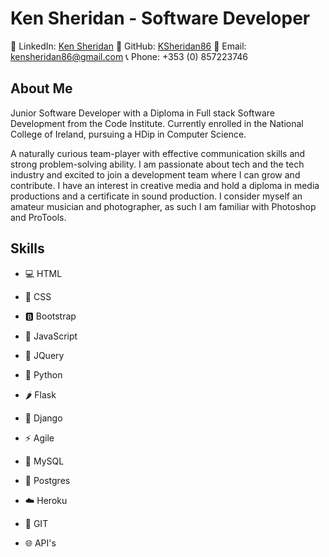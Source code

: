 # Ken Sheridan - Software Developer

🔗 LinkedIn: [Ken Sheridan](https://www.linkedin.com/in/kensheridan86/)
🐙 GitHub: [KSheridan86](https://github.com/KSheridan86)
📧 Email: kensheridan86@gmail.com
📞 Phone: +353 (0) 857223746

## About Me
Junior Software Developer with a Diploma in Full stack Software Development from the Code Institute. Currently enrolled in the National College of Ireland, pursuing a HDip in Computer Science.

A naturally curious team-player with effective communication skills and strong problem-solving ability. I am passionate about tech and the tech industry and excited to join a development team where I can grow and contribute. I have an interest in creative media and hold a diploma in media productions and a certificate in sound production. I consider myself an amateur musician and photographer, as such I am familiar with Photoshop and ProTools.

## Skills

- 💻 HTML
- 🎨 CSS
- 🅱️ Bootstrap
- 🚀 JavaScript
- 🤖 JQuery
- 🐍 Python
- 🌶️ Flask
- 🎯 Django
- ⚡ Agile
- 🐬 MySQL
- 🐘 Postgres
- ☁️ Heroku
- 🐙 GIT
- 🌐 API's

  <!-- This is a comment 

### :hammer_and_wrench: Languages and Tools :
<div>
  
  <img src="https://github.com/devicons/devicon/blob/master/icons/css3/css3-plain-wordmark.svg"  title="CSS3" alt="CSS" width="40" height="40"/>&nbsp;
  <img src="https://github.com/devicons/devicon/blob/master/icons/html5/html5-original.svg" title="HTML5" alt="HTML" width="40" height="40"/>&nbsp;
  <img src="https://github.com/devicons/devicon/blob/master/icons/java/java-original-wordmark.svg" title="Java" alt="Java" width="40" height="40"/>&nbsp;
  <img src="https://github.com/devicons/devicon/blob/master/icons/git/git-original-wordmark.svg" title="Git" alt="Git" width="40" height="40"/>
  <img src="https://cdn.jsdelivr.net/gh/devicons/devicon/icons/javascript/javascript-original.svg"
  title="JavaScript" alt="JavaScript" width="40" height="40" />
  <img src="https://cdn.jsdelivr.net/gh/devicons/devicon/icons/python/python-original-wordmark.svg" width="40"/>
          
</div>

## Skills

- ![HTML Devicon](https://raw.githubusercontent.com/devicons/devicon/master/icons/html5/html5-original.svg) HTML
- ![CSS Devicon](https://raw.githubusercontent.com/devicons/devicon/master/icons/css3/css3-original.svg) CSS
- ![Bootstrap Devicon](https://raw.githubusercontent.com/devicons/devicon/master/icons/bootstrap/bootstrap-plain.svg) Bootstrap
- ![JavaScript Devicon](https://raw.githubusercontent.com/devicons/devicon/master/icons/javascript/javascript-original.svg) JavaScript
- ![jQuery Devicon](https://raw.githubusercontent.com/devicons/devicon/master/icons/jquery/jquery-original.svg) jQuery
- ![Python Devicon](https://raw.githubusercontent.com/devicons/devicon/master/icons/python/python-original.svg) Python
- ![Flask Devicon](https://raw.githubusercontent.com/devicons/devicon/master/icons/flask/flask-original.svg) Flask
- ![Django Logo](https://www.djangoproject.com/m/img/logos/django-logo-negative.png) Django
- ![Agile Devicon](https://raw.githubusercontent.com/devicons/devicon/master/icons/agile/agile-original.svg) Agile
- ![MySQL Devicon](https://raw.githubusercontent.com/devicons/devicon/master/icons/mysql/mysql-original.svg) MySQL
- ![Postgres Devicon](https://raw.githubusercontent.com/devicons/devicon/master/icons/postgresql/postgresql-original.svg) Postgres
- ![Heroku Devicon](https://raw.githubusercontent.com/devicons/devicon/master/icons/heroku/heroku-original.svg) Heroku
- ![GIT Devicon](https://raw.githubusercontent.com/devicons/devicon/master/icons/git/git-original.svg) GIT
- ![APIs Devicon](https://raw.githubusercontent.com/devicons/devicon/master/icons/api/api-original.svg) APIs  -->


## Experience

### 2022 - Present

In 2022, I started a Web Design business with the intention of expanding my skills and helping clients achieve their online business goals and increasing their digital presence. To date, I have helped a craft bakery expand its reach and I have built a fully functional E-Commerce site for a local Sculptor. This has meant a growth in visibility and revenue as he is no longer relying solely on foot traffic at markets and social media interest.


## Education

### Jan '23 - Present

National College of Ireland - HDip in Computer Science

Course Modules Include:

- Software Development
- Object Oriented Programming
- Databases
- Web Design & Client-side scripting
- DevOps
- Cloud Application Development
- Advanced Client-side scripting
- Computer Architecture
- Networks & OS

### Jan '22 - Jan '23

The Code Institute - Diploma in Full-Stack Software Development, Specializing in E-Commerce.

Modules Completed Include:

- HTML
- Bootstrap
- JQuery
- Flask
- CSS
- Heroku
- Stripe
- API's
- Jest
- Agile
- JavaScript
- Python
- Django
- Postgres
- GIT


## Certificates & Awards

Udemy:

- One Week Python
- The Web Developer Bootcamp
- The Ultimate MySQL Bootcamp
- Python Django - Complete Course
- React - The Complete Guide

FreeCodeCamp:

- Responsive Web Design Certificate
- JavaScript Algorithms and Data Structures Certificate
